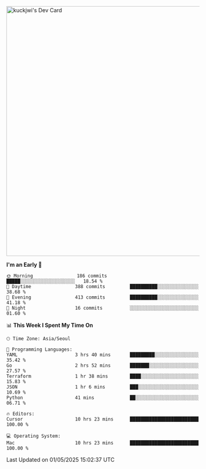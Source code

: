 <a href="https://app.daily.dev/kuckhwancho"><img src="https://api.daily.dev/devcards/v2/efef39c8028947428b3c0b486b9cd9b6.png?r=iz2&type=wide" width="652" alt="kuckjwi's Dev Card"/></a>

<!--START_SECTION:waka-->
**I'm an Early 🐤** 

```text
🌞 Morning                186 commits         █████░░░░░░░░░░░░░░░░░░░░   18.54 % 
🌆 Daytime                388 commits         ██████████░░░░░░░░░░░░░░░   38.68 % 
🌃 Evening                413 commits         ██████████░░░░░░░░░░░░░░░   41.18 % 
🌙 Night                  16 commits          ░░░░░░░░░░░░░░░░░░░░░░░░░   01.60 % 
```


📊 **This Week I Spent My Time On** 

```text
🕑︎ Time Zone: Asia/Seoul

💬 Programming Languages: 
YAML                     3 hrs 40 mins       █████████░░░░░░░░░░░░░░░░   35.42 % 
Go                       2 hrs 52 mins       ███████░░░░░░░░░░░░░░░░░░   27.57 % 
Terraform                1 hr 38 mins        ████░░░░░░░░░░░░░░░░░░░░░   15.83 % 
JSON                     1 hr 6 mins         ███░░░░░░░░░░░░░░░░░░░░░░   10.69 % 
Python                   41 mins             ██░░░░░░░░░░░░░░░░░░░░░░░   06.71 % 

🔥 Editors: 
Cursor                   10 hrs 23 mins      █████████████████████████   100.00 % 

💻 Operating System: 
Mac                      10 hrs 23 mins      █████████████████████████   100.00 % 
```


 Last Updated on 01/05/2025 15:02:37 UTC
<!--END_SECTION:waka-->
